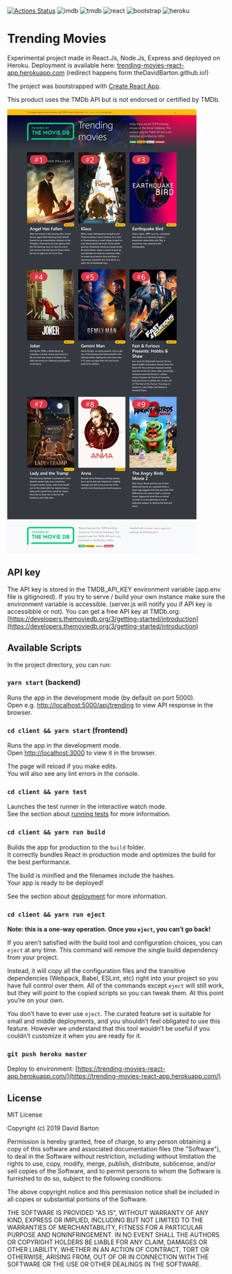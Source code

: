 [![Actions Status](https://github.com/theDavidBarton/trending-movies-react-app/workflows/CI/badge.svg)](https://github.com/theDavidBarton/trending-movies-react-app/actions)
![imdb](https://img.shields.io/badge/IMDb-false-1C1E20.svg?logo=imdb)
![tmdb](https://img.shields.io/badge/TMDb-true-01D277.svg?logo=the-movie-database)
![react](https://img.shields.io/badge/ReactJs-true-61DAFB.svg?logo=React)
![bootstrap](https://img.shields.io/badge/Bootstrap-true-563D7C.svg?logo=bootstrap)
![heroku](https://img.shields.io/badge/Heroku-true-430098.svg?logo=heroku)

# Trending Movies

Experimental project made in React.Js, Node.Js, Express and deployed on Heroku. Deployment is available here: [trending-movies-react-app.herokuapp.com](https://bit.ly/2GTT1Vg) (redirect happens form theDavidBarton.github.io!)

The project was bootstrapped with [Create React App](https://github.com/facebook/create-react-app).

This product uses the TMDb API but is not endorsed or certified by TMDb.

![TMDb app](screenshot_page.jpg)

## API key

The API key is stored in the TMDB_API_KEY environment variable (app.env file is gitignored). If you try to serve / build your own instance make sure the environment variable is accessible. (server.js will notify you if API key is accessibble or not). You can get a free API key at TMDb.org: [https://developers.themoviedb.org/3/getting-started/introduction](https://developers.themoviedb.org/3/getting-started/introduction)

## Available Scripts

In the project directory, you can run:

### `yarn start` (backend)

Runs the app in the development mode (by default on port 5000).<br>
Open e.g. [http://localhost:5000/api/trending](http://localhost:5000/api/trending) to view API response in the browser.

### `cd client && yarn start` (frontend)

Runs the app in the development mode.<br>
Open [http://localhost:3000](http://localhost:3000) to view it in the browser.

The page will reload if you make edits.<br>
You will also see any lint errors in the console.

### `cd client && yarn test`

Launches the test runner in the interactive watch mode.<br>
See the section about [running tests](https://facebook.github.io/create-react-app/docs/running-tests) for more information.

### `cd client && yarn run build`

Builds the app for production to the `build` folder.<br>
It correctly bundles React in production mode and optimizes the build for the best performance.

The build is minified and the filenames include the hashes.<br>
Your app is ready to be deployed!

See the section about [deployment](https://facebook.github.io/create-react-app/docs/deployment) for more information.

### `cd client && yarn run eject`

**Note: this is a one-way operation. Once you `eject`, you can’t go back!**

If you aren’t satisfied with the build tool and configuration choices, you can `eject` at any time. This command will remove the single build dependency from your project.

Instead, it will copy all the configuration files and the transitive dependencies (Webpack, Babel, ESLint, etc) right into your project so you have full control over them. All of the commands except `eject` will still work, but they will point to the copied scripts so you can tweak them. At this point you’re on your own.

You don’t have to ever use `eject`. The curated feature set is suitable for small and middle deployments, and you shouldn’t feel obligated to use this feature. However we understand that this tool wouldn’t be useful if you couldn’t customize it when you are ready for it.

### `git push heroku master`

Deploy to environment: [https://trending-movies-react-app.herokuapp.com/](https://trending-movies-react-app.herokuapp.com/)

## License

MIT License

Copyright (c) 2019 David Barton

Permission is hereby granted, free of charge, to any person obtaining a copy
of this software and associated documentation files (the "Software"), to deal
in the Software without restriction, including without limitation the rights
to use, copy, modify, merge, publish, distribute, sublicense, and/or sell
copies of the Software, and to permit persons to whom the Software is
furnished to do so, subject to the following conditions:

The above copyright notice and this permission notice shall be included in all
copies or substantial portions of the Software.

THE SOFTWARE IS PROVIDED "AS IS", WITHOUT WARRANTY OF ANY KIND, EXPRESS OR
IMPLIED, INCLUDING BUT NOT LIMITED TO THE WARRANTIES OF MERCHANTABILITY,
FITNESS FOR A PARTICULAR PURPOSE AND NONINFRINGEMENT. IN NO EVENT SHALL THE
AUTHORS OR COPYRIGHT HOLDERS BE LIABLE FOR ANY CLAIM, DAMAGES OR OTHER
LIABILITY, WHETHER IN AN ACTION OF CONTRACT, TORT OR OTHERWISE, ARISING FROM,
OUT OF OR IN CONNECTION WITH THE SOFTWARE OR THE USE OR OTHER DEALINGS IN THE
SOFTWARE.
